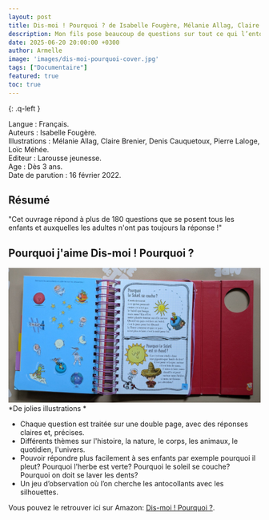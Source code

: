 ```yaml
---
layout: post
title: Dis-moi ! Pourquoi ? de Isabelle Fougère, Mélanie Allag, Claire Brenier, Denis Cauquetoux , Pierre Laloge, Loïc Méhée.
description: Mon fils pose beaucoup de questions sur tout ce qui l’entoure… et Dis-moi ! Pourquoi est devenu un précieux allié pour nourrir sa curiosité tout en s’amusant.
date: 2025-06-20 20:00:00 +0300
author: Armelle
image: 'images/dis-moi-pourquoi-cover.jpg'
tags: ["Documentaire"]
featured: true
toc: true
---
```


{: .q-left }

Langue : Français.  
Auteurs : Isabelle Fougère.                                    
Illustrations : Mélanie Allag, Claire Brenier, Denis Cauquetoux, Pierre Laloge, Loïc Méhée.       
Editeur : Larousse jeunesse.          
Age : Dès 3 ans.        
Date de parution : 16 février 2022.

## Résumé

"Cet ouvrage répond à plus de 180 questions que se posent tous les enfants et auxquelles les adultes n'ont pas toujours la réponse !"

## Pourquoi j'aime Dis-moi ! Pourquoi ? 

![De jolies illustrations](images/dis-moi-pourquoi-int.jpg)
*De jolies illustrations *
- Chaque question est traitée sur une double page, avec des réponses claires et, précises. 
- Différents thèmes sur l'histoire, la nature, le corps, les animaux, le quotidien, l'univers.
- Pouvoir répondre plus facilement à ses enfants par exemple pourquoi il pleut? Pourquoi l'herbe est verte? Pourquoi le soleil se couche? Pourquoi on doit se laver les dents?
- Un jeu d’observation où l’on cherche les antocollants avec les silhouettes. 

Vous pouvez le retrouver ici sur Amazon: [Dis-moi ! Pourquoi ?](https://amzn.to/40k7AL1). 

